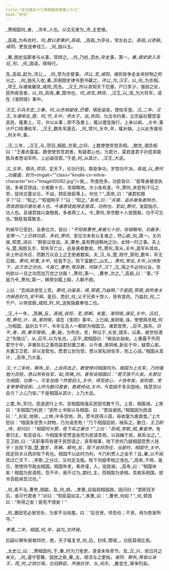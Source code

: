 ```yaml
---
title:"史记卷五十三萧相国世家第二十三"
book:"史记"
---
```

_萧相国何_者，_沛丰_人也。以文无害为_沛_主吏掾。

_高祖_为布衣时，_何_数以吏事护_高祖_。_高祖_为亭长，常左右之。_高祖_以吏繇_咸阳_，吏皆送奉钱三，_何_独以五。

_秦_御史监郡者与从事，常辨之。_何_乃给_泗水_卒史事，第一。_秦_御史欲入言征_何_，_何_固请，得毋行。

及_高祖_起为_沛公_，_何_常为丞督事。_沛公_至_咸阳_，诸将皆争走金帛财物之府分之，_何_独先入收_秦_丞相御史律令图书藏之。_沛公_为_汉王_，以_何_为丞相。_项王_与诸侯屠烧_咸阳_而去。_汉王_所以具知天下厄塞，户口多少，强弱之处，民所疾苦者，以_何_具得_秦_图书也。_何_进言_韩信_，_汉王_以_信_为大将军。语在《淮阴侯》事中。

_汉王_引兵东定_三秦_，_何_以丞相留收_巴蜀_，填抚谕告，使给军食。_汉_二年，_汉王_与诸侯击_楚_，_何_守_关中_，侍太子，治_栎阳_。为法令约束，立宗庙社稷宫室县邑，辄奏上，可，许以从事；即不及奏上，辄以便宜施行，上来以闻。_关中_事计户口转漕给军，_汉王_数失军遁去，_何_常兴_关中_卒，辄补缺。上以此专属任_何关中_事。

_汉_三年，_汉王_与_项羽_相距_京索_之间，上数使使劳苦丞相。_鲍生_谓丞相曰：“王暴衣露盖，数使使劳苦君者，有疑君心也。为君计，莫若遣君子孙昆弟能胜兵者悉诣军所，上必益信君。”于是_何_从其计，_汉王_大说。

_汉_五年，既杀_项羽_，定天下，论功行封。群臣争功，岁馀功不决。_高祖_以_萧何_功最盛，封为_<imgalt=""class="kindle-cn-inline-character"src="Image00092.jpg"/>侯_，所食邑多。功臣皆曰：“臣等身被坚执锐，多者百馀战，少者数十合，攻城略地，大小各有差。今_萧何_未尝有汗马之劳，徒持文墨议论，不战，顾反居臣等上，何也？”_高帝_曰：“诸君知猎乎？”曰：“知之。”“知猎狗乎？”曰：“知之。”_高帝_曰：“夫猎，追杀兽兔者狗也，而发踪指示兽处者人也。今诸君徒能得走兽耳，功狗也。至如_萧何_，发踪指示，功人也。且诸君独以身随我，多者两三人。今_萧何_举宗数十人皆随我，功不可忘也。”群臣皆莫敢言。

列侯毕已受封，及奏位次，皆曰：“_平阳侯曹参_身被七十创，攻城略地，功最多，宜第一。”上已桡功臣，多封_萧何_，至位次未有以复难之，然心欲_何_第一。关内侯_鄂君_进曰：“群臣议皆误。夫_曹参_虽有野战略地之功，此特一时之事。夫上与_楚_相距五岁，常失军亡众，逃身遁者数矣。然_萧何_常从_关中_遣军补其处，非上所诏令召，而数万众会上之乏绝者数矣。夫_汉_与_楚_相守_荥阳_数年，军无见粮，_萧何_转漕_关中_，给食不乏。陛下虽数亡_山东_，_萧何_常全_关中_以待陛下，此万世之功也。今虽亡_曹参_等百数，何缺于_汉_？_汉_得之不必待以全。奈何欲以一旦之功而加万世之功哉！_萧何_第一，_曹参_次之。”_高祖_曰：“善。”于是乃令_萧何_第一，赐带剑履上殿，入朝不趋。

上曰：“吾闻进贤受上赏。_萧何_功虽高，得_鄂君_乃益明。”于是因_鄂君_故所食关内侯邑封为_安平侯_。是日，悉封_何_父子兄弟十馀人，皆有食邑。乃益封_何_二千户，以帝尝繇_咸阳_时_何_送我独嬴奉钱二也。

_汉_十一年，_陈豨_反，_高祖_自将，至_邯郸_。未罢，_淮阴侯_谋反_关中_，_吕后_用_萧何_计，诛_淮阴侯_，语在《淮阴》事中。上已闻_淮阴侯_诛，使使拜丞相_何_为相国，益封五千户，令卒五百人一都尉为相国卫。诸君皆贺，_召平_独吊。_召平_者，故_秦东陵侯_。_秦_破，为布衣，贫，种瓜于_长安_城东，瓜美，故世俗谓之“东陵瓜”，从_召平_以为名也。_召平_谓相国曰：“祸自此始矣。上暴露于外而君守于中，非被矢石之事而益君封置卫者，以今者_淮阴侯_新反于中，疑君心矣。夫置卫卫君，非以宠君也。愿君让封勿受，悉以家私财佐军，则上心说。”相国从其计，_高帝_乃大喜。

_汉_十二年秋，_黥布_反，上自将击之，数使使问相国何为。相国为上在军，乃拊循勉力百姓，悉以所有佐军，如_陈豨_时。客有说相国曰：“君灭族不久矣。夫君位为相国，功第一，可复加哉？然君初入_关中_，得百姓心，十馀年矣，皆附君，常复孳孳得民和。上所为数问君者，畏君倾动_关中_。今君胡不多买田地，贱贳贷以自污？上心乃安。”于是相国从其计，上乃大说。

上罢_布_军归，民道遮行上书，言相国贱强买民田宅数千万。上至，相国谒。上笑曰：“夫相国乃利民！”民所上书皆以与相国，曰：“君自谢民。”相国因为民请曰：“_长安_地狭，_上林_中多空地，弃，愿令民得人田，毋收稾为禽兽食。”上大怒曰：“相国多受贾人财物，乃为请吾苑！”乃下相国廷尉，械系之。数日，_王卫尉_侍，前问曰：“相国何大罪，陛下系之暴也？”上曰：“吾闻_李斯_相_秦皇帝_，有善归主，有恶自与。今相国多受贾竖金而为民请吾苑，以自媚于民，故系治之。”_王卫尉_曰：“夫职事苟有便于民而请之，真宰相事，陛下奈何乃疑相国受贾人钱乎！且陛下距_楚_数岁，_陈豨_、_黥布_反，陛下自将而往，当是时，相国守_关中_，摇足则关以西非陛下有也。相国不以此时为利，今乃利贾人之金乎？且_秦_以不闻其过亡天下，_李斯_之分过，又何足法哉。陛下何疑宰相之浅也。”_高帝_不怿。是日，使使持节赦出相国。相国年老，素恭谨，入，徒跣谢。_高帝_曰：“相国休矣！相国为民请苑，吾不许，我不过为_桀纣_主，而相国为贤相。吾故系相国，欲令百姓闻吾过也。”

_何_素不与_曹参_相能，及_何_病，_孝惠_自临视相国病，因问曰：“君即百岁后，谁可代君者？”对曰：“知臣莫如主。”_孝惠_曰：“_曹参_何如？”_何_顿首曰：“帝得之矣！臣死不恨矣！”

_何_置田宅必居穷处，为家不治垣屋。曰：“后世贤，师吾俭；不贤，毋为势家所夺。”

_孝惠_二年，相国_何_卒，谥为_文终侯_。

后嗣以罪失侯者四世，绝，天子辄复求_何_后，封续_酂侯_，功臣莫得比焉。

_太史公_曰：_萧相国何_于_秦_时为刀笔吏，录录未有奇节。及_汉_兴，依日月之末光，_何_谨守管籥，因民之疾_秦_法，顺流与之更始。_淮阴_、_黥布_等皆以诛灭，而_何_之勋烂焉。位冠群臣，声施后世，与_闳夭_、_散宜生_等争烈矣。
